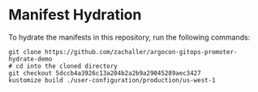 # Manifest Hydration

To hydrate the manifests in this repository, run the following commands:

```shell
git clone https://github.com/zachaller/argocon-gitops-promoter-hydrate-demo
# cd into the cloned directory
git checkout 5dccb4a3926c13a204b2a2b9a29045289aec3427
kustomize build ./user-configuration/production/us-west-1
```
